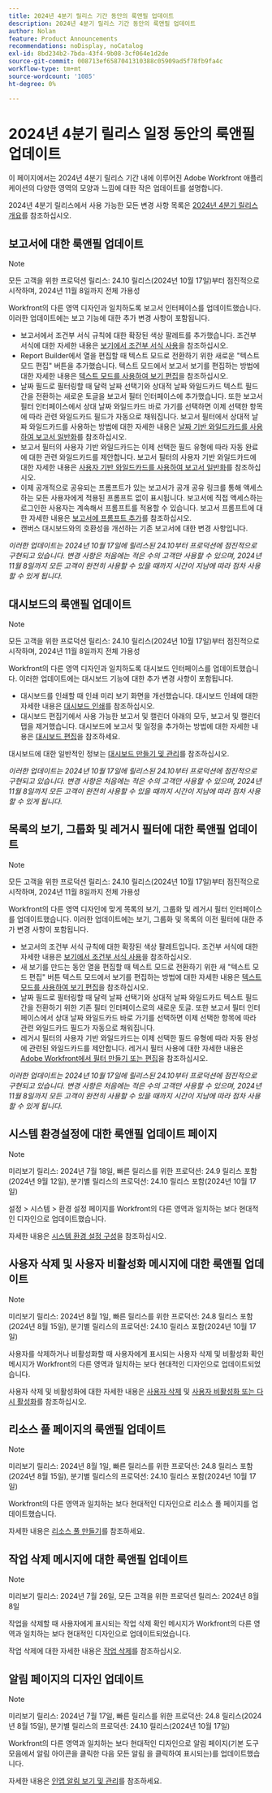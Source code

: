 ```yaml
---
title: 2024년 4분기 릴리스 기간 동안의 룩앤필 업데이트
description: 2024년 4분기 릴리스 기간 동안의 룩앤필 업데이트
author: Nolan
feature: Product Announcements
recommendations: noDisplay, noCatalog
exl-id: 8bd234b2-7bda-43f4-9b08-3cf064e1d2de
source-git-commit: 008713ef6587041310388c05909ad5f78fb9fa4c
workflow-type: tm+mt
source-wordcount: '1085'
ht-degree: 0%

---
```


# 2024년 4분기 릴리스 일정 동안의 룩앤필 업데이트

이 페이지에서는 2024년 4분기 릴리스 기간 내에 이루어진 Adobe Workfront 애플리케이션의 다양한 영역의 모양과 느낌에 대한 작은 업데이트를 설명합니다.

2024년 4분기 릴리스에서 사용 가능한 모든 변경 사항 목록은 [2024년 4분기 릴리스 개요](/help/quicksilver/product-announcements/product-releases/24-q4-release-activity/24-q4-release-overview.md)를 참조하십시오.

## 보고서에 대한 룩앤필 업데이트

>[!NOTE]
>
>모든 고객을 위한 프로덕션 릴리스: 24.10 릴리스(2024년 10월 17일)부터 점진적으로 시작하며, 2024년 11월 8일까지 전체 가용성

Workfront의 다른 영역 디자인과 일치하도록 보고서 인터페이스를 업데이트했습니다. 이러한 업데이트에는 보고 기능에 대한 추가 변경 사항이 포함됩니다.

* 보고서에서 조건부 서식 규칙에 대한 확장된 색상 팔레트를 추가했습니다. 조건부 서식에 대한 자세한 내용은 [보기에서 조건부 서식 사용](/help/quicksilver/reports-and-dashboards/reports/reporting-elements/use-conditional-formatting-views.md)을 참조하십시오.
* Report Builder에서 열을 편집할 때 텍스트 모드로 전환하기 위한 새로운 &quot;텍스트 모드 편집&quot; 버튼을 추가했습니다. 텍스트 모드에서 보고서 보기를 편집하는 방법에 대한 자세한 내용은 [텍스트 모드를 사용하여 보기 편집](/help/quicksilver/reports-and-dashboards/reports/text-mode/edit-text-mode-in-view.md)을 참조하십시오.
* 날짜 필드로 필터링할 때 달력 날짜 선택기와 상대적 날짜 와일드카드 텍스트 필드 간을 전환하는 새로운 토글을 보고서 필터 인터페이스에 추가했습니다. 또한 보고서 필터 인터페이스에서 상대 날짜 와일드카드 바로 가기를 선택하면 이제 선택한 항목에 따라 관련 와일드카드 필드가 자동으로 채워집니다. 보고서 필터에서 상대적 날짜 와일드카드를 사용하는 방법에 대한 자세한 내용은 [날짜 기반 와일드카드를 사용하여 보고서 일반화](/help/quicksilver/reports-and-dashboards/reports/reporting-elements/use-date-based-wildcards-generalize-reports.md)를 참조하십시오.
* 보고서 필터의 사용자 기반 와일드카드는 이제 선택한 필드 유형에 따라 자동 완료에 대한 관련 와일드카드를 제안합니다. 보고서 필터의 사용자 기반 와일드카드에 대한 자세한 내용은 [사용자 기반 와일드카드를 사용하여 보고서 일반화](/help/quicksilver/reports-and-dashboards/reports/reporting-elements/use-user-based-wildcards-generalize-reports.md)를 참조하십시오.
* 이제 공개적으로 공유되는 프롬프트가 있는 보고서가 공개 공유 링크를 통해 액세스하는 모든 사용자에게 적용된 프롬프트 없이 표시됩니다. 보고서에 직접 액세스하는 로그인한 사용자는 계속해서 프롬프트를 적용할 수 있습니다. 보고서 프롬프트에 대한 자세한 내용은 [보고서에 프롬프트 추가](/help/quicksilver/reports-and-dashboards/reports/creating-and-managing-reports/add-prompt-report.md)를 참조하십시오.
* 캔버스 대시보드와의 호환성을 개선하는 기존 보고서에 대한 변경 사항입니다.

_이러한 업데이트는 2024년 10월 17일에 릴리스된 24.10부터 프로덕션에 점진적으로 구현되고 있습니다. 변경 사항은 처음에는 적은 수의 고객만 사용할 수 있으며, 2024년 11월 8일까지 모든 고객이 완전히 사용할 수 있을 때까지 시간이 지남에 따라 점차 사용할 수 있게 됩니다._

## 대시보드의 룩앤필 업데이트

>[!NOTE]
>
>모든 고객을 위한 프로덕션 릴리스: 24.10 릴리스(2024년 10월 17일)부터 점진적으로 시작하며, 2024년 11월 8일까지 전체 가용성

Workfront의 다른 영역 디자인과 일치하도록 대시보드 인터페이스를 업데이트했습니다. 이러한 업데이트에는 대시보드 기능에 대한 추가 변경 사항이 포함됩니다.

* 대시보드를 인쇄할 때 인쇄 미리 보기 화면을 개선했습니다. 대시보드 인쇄에 대한 자세한 내용은 [대시보드 인쇄](/help/quicksilver/reports-and-dashboards/dashboards/creating-and-managing-dashboards/print-dashboard.md)를 참조하십시오.
* 대시보드 편집기에서 사용 가능한 보고서 및 캘린더 아래의 모두, 보고서 및 캘린더 탭을 제거했습니다. 대시보드에 보고서 및 일정을 추가하는 방법에 대한 자세한 내용은 [대시보드 편집](/help/quicksilver/reports-and-dashboards/dashboards/creating-and-managing-dashboards/edit-dashboard.md)을 참조하세요.

대시보드에 대한 일반적인 정보는 [대시보드 만들기 및 관리](/help/quicksilver/reports-and-dashboards/dashboards/creating-and-managing-dashboards/create-and-manage-dashboards.md)를 참조하십시오.

_이러한 업데이트는 2024년 10월 17일에 릴리스된 24.10부터 프로덕션에 점진적으로 구현되고 있습니다. 변경 사항은 처음에는 적은 수의 고객만 사용할 수 있으며, 2024년 11월 8일까지 모든 고객이 완전히 사용할 수 있을 때까지 시간이 지남에 따라 점차 사용할 수 있게 됩니다._

## 목록의 보기, 그룹화 및 레거시 필터에 대한 룩앤필 업데이트

>[!NOTE]
>
>모든 고객을 위한 프로덕션 릴리스: 24.10 릴리스(2024년 10월 17일)부터 점진적으로 시작하며, 2024년 11월 8일까지 전체 가용성

Workfront의 다른 영역 디자인에 맞게 목록의 보기, 그룹화 및 레거시 필터 인터페이스를 업데이트했습니다. 이러한 업데이트에는 보기, 그룹화 및 목록의 이전 필터에 대한 추가 변경 사항이 포함됩니다.

* 보고서의 조건부 서식 규칙에 대한 확장된 색상 팔레트입니다. 조건부 서식에 대한 자세한 내용은 [보기에서 조건부 서식 사용](/help/quicksilver/reports-and-dashboards/reports/reporting-elements/use-conditional-formatting-views.md)을 참조하십시오.
* 새 보기를 만드는 동안 열을 편집할 때 텍스트 모드로 전환하기 위한 새 &quot;텍스트 모드 편집&quot; 버튼 텍스트 모드에서 보기를 편집하는 방법에 대한 자세한 내용은 [텍스트 모드를 사용하여 보기 편집](/help/quicksilver/reports-and-dashboards/reports/text-mode/edit-text-mode-in-view.md)을 참조하십시오.
* 날짜 필드로 필터링할 때 달력 날짜 선택기와 상대적 날짜 와일드카드 텍스트 필드 간을 전환하기 위한 기존 필터 인터페이스로의 새로운 토글. 또한 보고서 필터 인터페이스에서 상대 날짜 와일드카드 바로 가기를 선택하면 이제 선택한 항목에 따라 관련 와일드카드 필드가 자동으로 채워집니다.
* 레거시 필터의 사용자 기반 와일드카드는 이제 선택한 필드 유형에 따라 자동 완성에 관련된 와일드카드를 제안합니다. 레거시 필터 사용에 대한 자세한 내용은 [Adobe Workfront에서 필터 만들기 또는 편집](/help/quicksilver/reports-and-dashboards/reports/reporting-elements/create-filters.md)을 참조하십시오.

_이러한 업데이트는 2024년 10월 17일에 릴리스된 24.10부터 프로덕션에 점진적으로 구현되고 있습니다. 변경 사항은 처음에는 적은 수의 고객만 사용할 수 있으며, 2024년 11월 8일까지 모든 고객이 완전히 사용할 수 있을 때까지 시간이 지남에 따라 점차 사용할 수 있게 됩니다._

## 시스템 환경설정에 대한 룩앤필 업데이트 페이지

>[!NOTE]
>
>미리보기 릴리스: 2024년 7월 18일, 빠른 릴리스를 위한 프로덕션: 24.9 릴리스 포함(2024년 9월 12일), 분기별 릴리스의 프로덕션: 24.10 릴리스 포함(2024년 10월 17일)

설정 > 시스템 > 환경 설정 페이지를 Workfront의 다른 영역과 일치하는 보다 현대적인 디자인으로 업데이트했습니다.

자세한 내용은 [시스템 환경 설정 구성](/help/quicksilver/administration-and-setup/manage-workfront/security/configure-security-preferences.md)을 참조하십시오.

## 사용자 삭제 및 사용자 비활성화 메시지에 대한 룩앤필 업데이트

>[!NOTE]
>
>미리보기 릴리스: 2024년 8월 1일, 빠른 릴리스를 위한 프로덕션: 24.8 릴리스 포함(2024년 8월 15일), 분기별 릴리스의 프로덕션: 24.10 릴리스 포함(2024년 10월 17일)

사용자를 삭제하거나 비활성화할 때 사용자에게 표시되는 사용자 삭제 및 비활성화 확인 메시지가 Workfront의 다른 영역과 일치하는 보다 현대적인 디자인으로 업데이트되었습니다.

사용자 삭제 및 비활성화에 대한 자세한 내용은 [사용자 삭제](/help/quicksilver/administration-and-setup/add-users/create-and-manage-users/delete-a-user.md) 및 [사용자 비활성화 또는 다시 활성화](/help/quicksilver/administration-and-setup/add-users/create-and-manage-users/deactivate-a-user.md)를 참조하십시오.

## 리소스 풀 페이지의 룩앤필 업데이트

>[!NOTE]
>
>미리보기 릴리스: 2024년 8월 1일, 빠른 릴리스를 위한 프로덕션: 24.8 릴리스 포함(2024년 8월 15일), 분기별 릴리스의 프로덕션: 24.10 릴리스 포함(2024년 10월 17일)

Workfront의 다른 영역과 일치하는 보다 현대적인 디자인으로 리소스 풀 페이지를 업데이트했습니다.

자세한 내용은 [리소스 풀 만들기](/help/quicksilver/resource-mgmt/resource-planning/resource-pools/create-resource-pools.md)를 참조하세요.

## 작업 삭제 메시지에 대한 룩앤필 업데이트

>[!NOTE]
>
>미리보기 릴리스: 2024년 7월 26일, 모든 고객을 위한 프로덕션 릴리스: 2024년 8월 8일

작업을 삭제할 때 사용자에게 표시되는 작업 삭제 확인 메시지가 Workfront의 다른 영역과 일치하는 보다 현대적인 디자인으로 업데이트되었습니다.

작업 삭제에 대한 자세한 내용은 [작업 삭제](/help/quicksilver/manage-work/tasks/manage-tasks/delete-tasks.md)를 참조하십시오.

## 알림 페이지의 디자인 업데이트

>[!NOTE]
>
>미리보기 릴리스: 2024년 7월 17일, 빠른 릴리스를 위한 프로덕션: 24.8 릴리스(2024년 8월 15일), 분기별 릴리스의 프로덕션: 24.10 릴리스(2024년 10월 17일)

Workfront의 다른 영역과 일치하는 보다 현대적인 디자인으로 알림 페이지(기본 도구 모음에서 알림 아이콘을 클릭한 다음 모든 알림 을 클릭하여 표시되는)를 업데이트했습니다.

자세한 내용은 [인앱 알림 보기 및 관리](/help/quicksilver/workfront-basics/using-notifications/view-and-manage-in-app-notifications.md)를 참조하세요.
